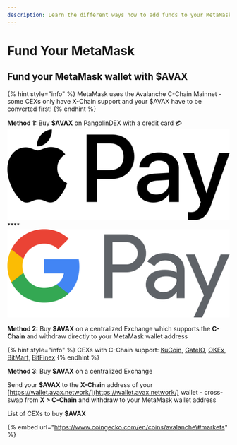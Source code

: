 ```yaml
---
description: Learn the different ways how to add funds to your MetaMask
---
```


# Fund Your MetaMask

## Fund your MetaMask wallet with **$AVAX**

{% hint style="info" %}
MetaMask uses the Avalanche C-Chain Mainnet - some CEXs only have X-Chain support and your $AVAX have to be converted first!
{% endhint %}

**Method 1:** Buy **$AVAX** on PangolinDEX with a credit card 💳![](../.gitbook/assets/pay.png) ****![](../.gitbook/assets/google-pay.png) 

**Method 2:** Buy **$AVAX** on a centralized Exchange which supports the **C-Chain** and withdraw directly to your MetaMask wallet address 

{% hint style="info" %}
CEXs with C-Chain support: [KuCoin](https://trade.kucoin.com/AVAX-USDT), [GateIO](https://www.gate.io/tradepro/AVAX_USDT), [OKEx](https://www.okex.com/de/trade-spot/btc-usdt), [BitMart](https://www.bitmart.com/trade/en?layout=pro&symbol=AVAX_USDT), [BitFinex](https://trading.bitfinex.com/t/AVAX:UST)
{% endhint %}

**Method 3**: Buy **$AVAX** on a centralized Exchange 

Send your **$AVAX** to the **X-Chain** address of your [https://wallet.avax.network/](https://wallet.avax.network/) wallet - cross-swap from **X &gt; C-Chain** and withdraw to your MetaMask wallet address

List of CEXs to buy **$AVAX**

{% embed url="https://www.coingecko.com/en/coins/avalanche\#markets" %}




